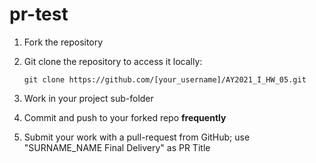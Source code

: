 # pr-test

1. Fork the repository
2. Git clone the repository to access it locally:

    `git clone https://github.com/[your_username]/AY2021_I_HW_05.git`
3. Work in your project sub-folder
4. Commit and push to your forked repo **frequently**
5. Submit your work with a pull-request from GitHub; use "SURNAME_NAME Final Delivery" as PR Title

